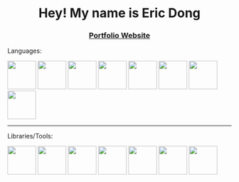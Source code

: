 <h1 align="center">Hey! My name is Eric Dong</h1>

<h3 align="center"><a href="https://eric.donger.ca">Portfolio Website</a></h3>

Languages:

[<img src="https://github.com/user-attachments/assets/2d5a7f13-4765-49b1-ad0f-02b272144c1f" height="64">](https://www.python.org/)
[<img src="https://github.com/user-attachments/assets/ea851bab-93ac-4957-9b22-999535c3aba4" height="64">](https://dev.java/)
[<img src="https://github.com/user-attachments/assets/de7ce4bc-ec39-4183-9b2f-604d0195fd7d" height="64">](https://www.javascript.com/)
[<img src="https://github.com/user-attachments/assets/6c5cd010-8b9b-44e3-a370-87b4f7e5f2ca" height="64">](https://www.typescriptlang.org/)
[<img src="https://github.com/user-attachments/assets/fb25ba1b-aa0b-442f-a839-18184b85ce92" height="64">](https://www.w3.org/html/)
[<img src="https://github.com/user-attachments/assets/90b7b68b-c805-47ad-837f-ae6e6b6f6074" height="64">](https://www.w3.org/Style/CSS/Overview.en.html)
[<img src="https://github.com/user-attachments/assets/c68ca5ba-0ba8-486f-9942-4df68e1b38c3" height="64">](https://cplusplus.com/)
[<img src="https://github.com/user-attachments/assets/ca066484-ef55-4a42-9e2a-5c789e0276a9" height="64">](https://www.rust-lang.org/)


---

Libraries/Tools:

[<img src="https://github.com/user-attachments/assets/9ed004c1-7d00-4e9f-b723-0227428d0c17" height="64">](https://www.tensorflow.org/)
[<img src="https://github.com/user-attachments/assets/626d1f8e-7a5e-4c15-90f8-adf4344aa6b4" height="64">](https://keras.io/)
[<img src="https://github.com/user-attachments/assets/6b21f7d2-5c65-4713-b9d3-fa38c5767207" height="64">](https://react.dev/)
[<img src="https://github.com/user-attachments/assets/0da45b2f-9683-464d-963a-debf51fcf5b9" height="64">](https://nodejs.org/en)
[<img src="https://github.com/user-attachments/assets/86c9cc38-05cf-4c49-9b06-875dc0686984" height="64">](https://www.docker.com/)
[<img src="https://github.com/user-attachments/assets/bfba7f4a-5dc6-49e7-8510-238c9982370f" height="64">](https://git-scm.com/)
[<img src="https://github.com/user-attachments/assets/4112657b-cf02-42d0-bd71-3994fac72929" height="64">](https://www.linux.org/)

<!--
**etdong/etdong** is a ✨ _special_ ✨ repository because its `README.md` (this file) appears on your GitHub profile.
[<img src="" height="64">]()
Here are some ideas to get you started:

- 🔭 I’m currently working on ...
- 🌱 I’m currently learning ...
- 👯 I’m looking to collaborate on ...
- 🤔 I’m looking for help with ...
- 💬 Ask me about ...
- 📫 How to reach me: ...
- 😄 Pronouns: ...
- ⚡ Fun fact: ...
-->
